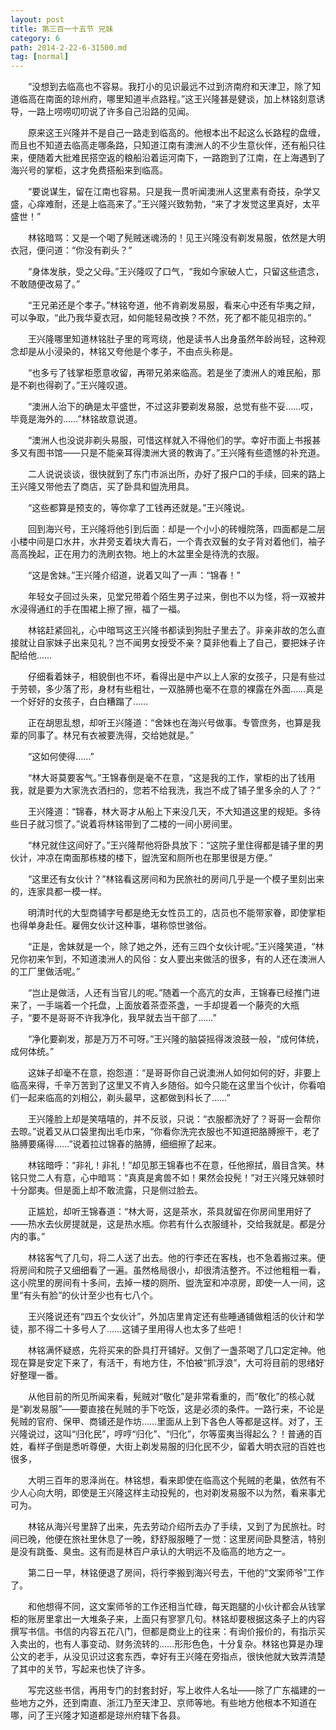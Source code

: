 ```yaml
---
layout: post
title: 第三百一十五节 兄妹
category: 6
path: 2014-2-22-6-31500.md
tag: [normal]
---
```


　　“没想到去临高也不容易。我打小的见识最远不过到济南府和天津卫，除了知道临高在南面的琼州府，哪里知道半点路程。”这王兴隆甚是健谈，加上林铭刻意诱导，一路上唠唠叨叨说了许多自己沿路的见闻。

　　原来这王兴隆并不是自己一路走到临高的。他根本出不起这么长路程的盘缠，而且也不知道去临高走哪条路，只知道江南有澳洲人的不少生意伙伴，还有船只往来，便随着大批难民搭空返的粮船沿着运河南下，一路跑到了江南，在上海遇到了海兴号的掌柜，这才免费搭船来到临高。

　　“要说谋生，留在江南也容易。只是我一贯听闻澳洲人这里素有奇技，杂学又盛，心痒难耐，还是上临高来了。”王兴隆兴致勃勃，“来了才发觉这里真好，太平盛世！”

　　林铭暗骂：又是一个喝了髡贼迷魂汤的！见王兴隆没有剃发易服，依然是大明衣冠，便问道：“你没有剃头？”

　　“身体发肤，受之父母。”王兴隆叹了口气，“我如今家破人亡，只留这些遗念，不敢随便改易了。”

　　“王兄弟还是个孝子。”林铭夸道，他不肯剃发易服，看来心中还有华夷之辩，可以争取，“此乃我华夏衣冠，如何能轻易改换？不然，死了都不能见祖宗的。”

　　王兴隆哪里知道林铭肚子里的弯弯绕，他是读书人出身虽然年龄尚轻，这种观念却是从小浸染的，林铭又夸他是个孝子，不由点头称是。

　　“也多亏了钱掌柜愿意收留，再带兄弟来临高。若是坐了澳洲人的难民船，那是不剃也得剃了。”王兴隆叹道。

　　“澳洲人治下的确是太平盛世，不过这非要剃发易服，总觉有些不妥……哎，毕竟是海外的……”林铭故意说道。

　　“澳洲人也没说非剃头易服，可惜这样就入不得他们的学。幸好市面上书报甚多又有图书馆——只是不能亲耳得澳洲大贤的教诲了。”王兴隆有些遗憾的补充道。

　　二人说说谈谈，很快就到了东门市派出所，办好了报户口的手续，回来的路上王兴隆又带他去了商店，买了卧具和盥洗用具。

　　“这些都算是预支的，等你拿了工钱再还就是。”王兴隆说。

　　回到海兴号，王兴隆将他引到后面：却是一个小小的砖幔院落，四面都是二层小楼中间是口水井，水井旁支着块大青石，一个青衣双鬟的女子背对着他们，袖子高高挽起，正在用力的洗刷衣物。地上的木盆里全是待洗的衣服。

　　“这是舍妹。”王兴隆介绍道，说着又叫了一声：“锦春！”

　　年轻女子回过头来，见堂兄带着个陌生男子过来，倒也不以为怪，将一双被井水浸得通红的手在围裙上擦了擦，福了一福。

　　林铭赶紧回礼，心中暗骂这王兴隆书都读到狗肚子里去了。非亲非故的怎么直接就让自家妹子出来见礼？岂不闻男女授受不亲？莫非他看上了自己，要把妹子许配给他……

　　仔细看着妹子，相貌倒也不坏，看得出是中产以上人家的女孩子，只是有些过于劳顿，多少落了形，身材有些粗壮，一双胳膊也毫不在意的裸露在外面……真是一个好好的女孩子，白白糟蹋了……

　　正在胡思乱想，却听王兴隆道：“舍妹也在海兴号做事。专管庶务，也算是我辈的同事了。林兄有衣被要洗得，交给她就是。”

　　“这如何使得……”

　　“林大哥莫要客气。”王锦春倒是毫不在意，“这是我的工作，掌柜的出了钱用我，就是要为大家洗衣洒扫的，您若不给我洗，我岂不成了铺子里多余的人了？”

　　王兴隆道：“锦春，林大哥才从船上下来没几天，不大知道这里的规矩。多待些日子就习惯了。”说着将林铭带到了二楼的一间小房间里。

　　“林兄就住这间好了。”王兴隆帮他将卧具放下：“这院子里住得都是铺子里的男伙计，冲凉在南面那栋楼的楼下，盥洗室和厕所也在那里很是方便。”

　　“这里还有女伙计？”林铭看这房间和为民旅社的房间几乎是一个模子里刻出来的，连家具都一模一样。

　　明清时代的大型商铺字号都是绝无女性员工的，店员也不能带家眷，即使掌柜也得单身赴任。雇佣女伙计这种事，堪称惊世骇俗。

　　“正是，舍妹就是一个，除了她之外，还有三四个女伙计呢。”王兴隆笑道，“林兄你初来乍到，不知道澳洲人的风俗：女人要出来做活的很多，有的人还在澳洲人的工厂里做活呢。”

　　“岂止是做活，人还有当官儿的呢。”随着一个高亢的女声，王锦春已经推门进来了，一手端着一个托盘，上面放着茶壶茶盏，一手却提着一个藤壳的大瓶子，“要不是哥哥不许我净化，我早就去当干部了……”

　　“净化要剃发，那是万万不可呀。”王兴隆的脑袋摇得泼浪鼓一般，“成何体统，成何体统。”

　　这妹子却毫不在意，抱怨道：“是哥哥你自己说澳洲人如何如何的好，非要上临高来得，千辛万苦到了这里又不肯入乡随俗。如今只能在这里当个伙计，你看咱们一起来临高的刘相公，剃头最早，这都做到科长了……”

　　王兴隆脸上却是笑嘻嘻的，并不反驳，只说：“衣服都洗好了？哥哥一会帮你去晾。”说着又从口袋里掏出毛巾来，“你看你洗完衣服也不知道把胳膊擦干，老了胳膊要痛得……”说着拉过锦春的胳膊，细细擦了起来。

　　林铭暗呼：“非礼！非礼！”却见那王锦春也不在意，任他擦拭，眉目含笑。林铭只觉二人有意，心中暗骂：“真真是禽兽不如！果然会投髡！”对王兴隆兄妹顿时十分鄙夷。但是面上却不敢流露，只是侧过脸去。

　　正尴尬，却听王锦春道：“林大哥，这是茶水，茶具就留在你房间里用好了——热水去伙房提就是，这是热水瓶。你若有什么衣服缝补，交给我就是。都是分内的事。”

　　林铭客气了几句，将二人送了出去。他的行李还在客栈，也不急着搬过来。便将房间和院子又细细看了一遍。虽然格局很小，却很清洁整齐。不过他粗粗一看，这小院里的房间有十多间，去掉一楼的厕所、盥洗室和冲凉房，即使一人一间，这里“有头有脸”的伙计至少也有七八个。

　　王兴隆说还有“四五个女伙计”，外加店里肯定还有些睡通铺做粗活的伙计和学徒，那不得二十多号人了……这铺子里用得人也太多了些吧！

　　林铭满怀疑惑，先将买来的卧具打开铺好。又倒了一盏茶喝了几口定定神。他现在算是安定下来了，有活干，有地方住，不怕被“抓浮浪”，大可将目前的思绪好好整理一番。

　　从他目前的所见所闻来看，髡贼对“敬化”是非常看重的，而“敬化”的核心就是“剃发易服”——要直接在髡贼的手下吃饭，这是必须的条件。一路行来，不论是髡贼的官府、保甲、商铺还是作坊……里面从上到下各色人等都是这样。对了，王兴隆说过，这叫“归化民”，哼哼“归化”、“归化”，尔等蛮夷当得起么？！普通的百姓，看样子倒是悉听尊便，大街上剃发易服的归化民不少，留着大明衣冠的百姓也很多，

　　大明三百年的恩泽尚在。林铭想，看来即使在临高这个髡贼的老巢，依然有不少人心向大明，即使是王兴隆这样主动投髡的，也对剃发易服不以为然，看来事尤可为。

　　林铭从海兴号里辞了出来，先去劳动介绍所去办了手续，又到了为民旅社。时间已晚，他便在旅社里休息了一晚，舒舒服服睡了一觉：这里房间卧具整洁，特别是没有跳蚤、臭虫。这有而是林百户承认的大明远不及临高的地方之一。

　　第二日一早，林铭便退了房间，将行李搬到海兴号去，干他的“文案师爷”工作了。

　　和他想得不同，这文案师爷的工作还相当忙碌，每天跑腿的小伙计都会从钱掌柜的账房里拿出一大堆条子来，上面只有寥寥几句。林铭却要根据这条子上的内容撰写书信。书信的内容五花八门，但都是商业上的往来：有询价报价的，有指示买入卖出的，也有人事变动、财务流转的……形形色色，十分复杂。林铭也算是办理公文的老手，从没见识过这套东西，幸好有王兴隆在旁指点，很快他就大致弄清楚了其中的关节，写起来也快了许多。

　　写完这些书信，再用专门的封套封好，写上收件人名址——除了广东福建的一些地方之外，还到南直、浙江乃至天津卫、京师等地。有些地方他根本不知道在哪，问了王兴隆才知道都是琼州府辖下各县。
